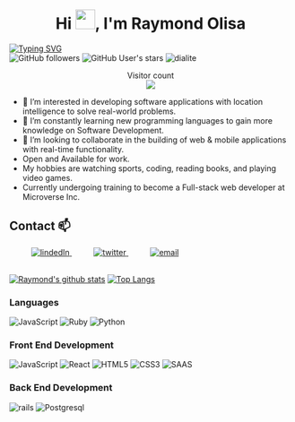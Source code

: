 <h1 align="center">Hi <img src="https://media.giphy.com/media/hvRJCLFzcasrR4ia7z/giphy.gif" width="35">, I'm Raymond Olisa</h1>

[![Typing SVG](https://readme-typing-svg.herokuapp.com?size=35&pause=1500&color=grey&width=600&height=70&lines=A+FULL-STACK+DEVELOPER)](https://git.io/typing-svg) <br>
![GitHub followers](https://img.shields.io/github/followers/dialite?style=social) ![GitHub User's stars](https://img.shields.io/github/stars/dialite?style=social) <img src="https://komarev.com/ghpvc/?username=dialite" alt="dialite" />

<p align="center"> 
  Visitor count<br>
  <img src="https://profile-counter.glitch.me/dialite/count.svg" />
</p>

- 👀 I’m interested in developing software applications with location intelligence to solve real-world problems.
- 🌱 I’m constantly learning new programming languages to gain more knowledge on Software Development.
- 💞️ I’m looking to collaborate in the building of web & mobile applications with real-time functionality.
- Open and Available for work.
- My hobbies are watching sports, coding, reading books, and playing video games.
- Currently undergoing training to become a Full-stack web developer at Microverse Inc.

## Contact 📫

<div>
  <div>
    &ensp;&ensp;&ensp;&ensp;&ensp; <a  href="https://www.linkedin.com/in/raymond-olisa-775929243/" target="_blank">
      <img src="https://img.shields.io/badge/Linked%20In-0A66C2.svg?style=for-the-badge&logo=linkedin&logoColor=white" alt="lindedIn"/>
    </a>
    &ensp;&ensp;&ensp;&ensp;&ensp; <a href="https://twitter.com/raymondolisa01" target="_blank">
     <img src="https://img.shields.io/badge/Twitter-1DA1F2.svg?style=for-the-badge&logo=twitter&logoColor=white" alt="twitter"/>
    </a>
    &ensp;&ensp;&ensp;&ensp;&ensp; <a href="mailto:raymondolisa01@gmail.com?subject=Feedback%20From%20Github&body=Hello," target="_blank">
    <img src="https://img.shields.io/badge/Gmail-D14836?style=for-the-badge&logo=gmail&logoColor=white" alt="email"/>
  </a>
  </div>
</div>
<br/>
      
[![Raymond's github stats](https://github-readme-stats.vercel.app/api?username=dialite&show_icons=true&theme=tokyonight)](https://github.com/dialite/github-readme-stats)
[![Top Langs](https://github-readme-stats.vercel.app/api/top-langs/?username=dialite&show_icons=true&theme=tokyonight&layout=compact)](https://github.com/dialite/github-readme-stats) 


### Languages
![JavaScript](https://icongr.am/devicon/javascript-original.svg?size=50&color=currentColor)
![Ruby](https://icongr.am/devicon/ruby-original.svg?size=50&color=currentColor)
![Python](https://icongr.am/devicon/python-original.svg?size=50&color=currentColor)
### Front End Development
![JavaScript](https://icongr.am/devicon/javascript-original.svg?size=50&color=currentColor)
![React](https://icongr.am/devicon/react-original.svg?size=50&color=currentColor)
![HTML5](https://icongr.am/devicon/html5-original.svg?size=50&color=currentColor)
![CSS3](https://icongr.am/devicon/css3-original.svg?size=50&color=currentColor)
![SAAS](https://icongr.am/devicon/sass-original.svg?size=50&color=currentColor)
### Back End Development
![rails](https://icongr.am/devicon/rails-original-wordmark.svg?size=53&color=currentColor)
![Postgresql](https://icongr.am/devicon/postgresql-original.svg?size=50&color=currentColor)

